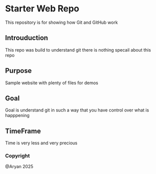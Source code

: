 # Starter Web Repo

This repository is for showing how Git and GitHub work

## Introuduction
This repo was build to understand git there is nothing specail about this repo

## Purpose
Sample website with plenty of files for demos

## Goal
Goal is understand git in such a way that you have control over what is happpening 

## TimeFrame
Time is very less and very precious

### Copyright
@Aryan 2025